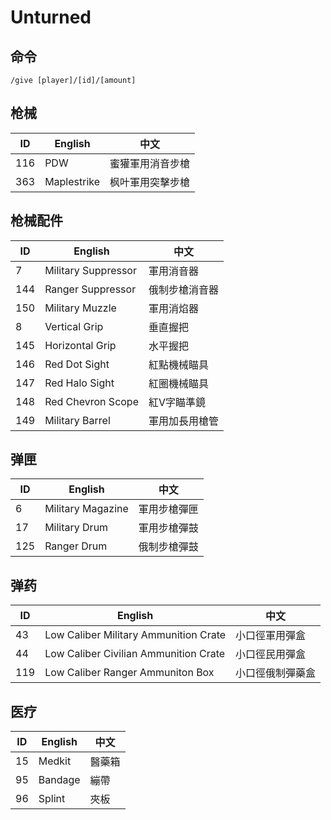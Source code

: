 # Unturned

## 命令

```
/give [player]/[id]/[amount]
```

## 枪械

| ID  | English     | 中文 |
| --- | ----------- | --- |
| 116 | PDW         | 蜜獾軍用消音步槍
| 363 | Maplestrike | 枫叶軍用突擊步槍

## 枪械配件

| ID  | English     | 中文 |
| --- | ----------- | --- |
| 7   | Military Suppressor | 軍用消音器
| 144 | Ranger Suppressor   | 俄制步槍消音器
| 150 | Military Muzzle     | 軍用消焰器
| 8   | Vertical Grip       | 垂直握把
| 145 | Horizontal Grip     | 水平握把
| 146 | Red Dot Sight       | 紅點機械瞄具
| 147 | Red Halo Sight      | 紅圈機械瞄具
| 148 | Red Chevron Scope   | 紅V字瞄準鏡
| 149 | Military Barrel     | 軍用加長用槍管

## 弹匣

| ID  | English     | 中文 |
| --- | ----------- | --- |
| 6   | Military Magazine | 軍用步槍彈匣
| 17  | Military Drum     | 軍用步槍彈鼓
| 125 | Ranger Drum       | 俄制步槍彈鼓

## 弹药

| ID  | English     | 中文 |
| --- | ----------- | --- |
| 43  | Low Caliber Military Ammunition Crate | 小口徑軍用彈盒
| 44  | Low Caliber Civilian Ammunition Crate | 小口徑民用彈盒
| 119 | Low Caliber Ranger Ammuniton Box      | 小口徑俄制彈藥盒

## 医疗
| ID  | English     | 中文 |
| --- | ----------- | --- |
| 15  | Medkit  | 醫藥箱
| 95  | Bandage | 繃帶
| 96  | Splint  | 夾板
